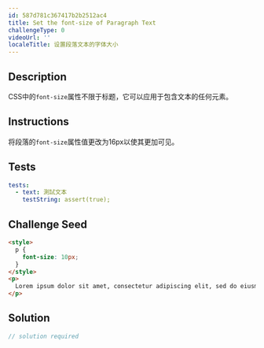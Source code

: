 ```yaml
---
id: 587d781c367417b2b2512ac4
title: Set the font-size of Paragraph Text
challengeType: 0
videoUrl: ''
localeTitle: 设置段落文本的字体大小
---
```


## Description
<section id="description"> CSS中的<code>font-size</code>属性不限于标题，它可以应用于包含文本的任何元素。 </section>

## Instructions
<section id="instructions">将段落的<code>font-size</code>属性值更改为16px以使其更加可见。 </section>

## Tests
<section id='tests'>

```yml
tests:
  - text: 測試文本
    testString: assert(true);

```

</section>

## Challenge Seed
<section id='challengeSeed'>

<div id='html-seed'>

```html
<style>
  p {
    font-size: 10px;
  }
</style>
<p>
  Lorem ipsum dolor sit amet, consectetur adipiscing elit, sed do eiusmod tempor incididunt ut labore et dolore magna aliqua. Ut enim ad minim veniam, quis nostrud exercitation ullamco laboris nisi ut aliquip ex ea commodo consequat. Duis aute irure dolor in reprehenderit in voluptate velit esse cillum dolore eu fugiat nulla pariatur.
</p>

```

</div>



</section>

## Solution
<section id='solution'>

```js
// solution required
```
</section>
